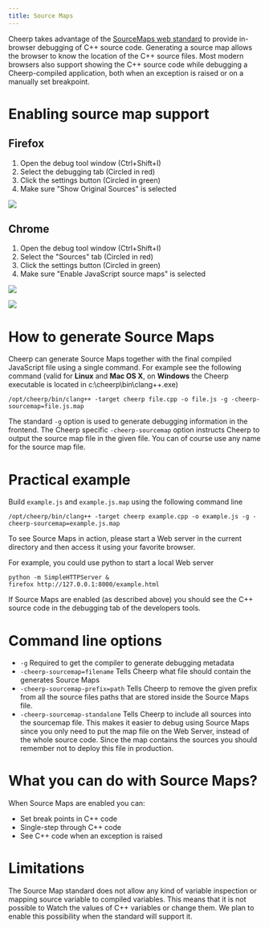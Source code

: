 ```yaml
---
title: Source Maps
---
```


Cheerp takes advantage of the [SourceMaps web standard](http://www.html5rocks.com/en/tutorials/developertools/sourcemaps/) to provide in-browser debugging of C++ source code. Generating a source map allows the browser to know the location of the C++ source files. Most modern browsers also support showing the C++ source code while debugging a Cheerp-compiled application, both when an exception is raised or on a manually set breakpoint.

# Enabling source map support

## Firefox

1. Open the debug tool window (Ctrl+Shift+I)
2. Select the debugging tab (Circled in red)
3. Click the settings button (Circled in green)
4. Make sure "Show Original Sources" is selected

![](/cheerp/assets/debug1.png)

## Chrome

1. Open the debug tool window (Ctrl+Shift+I)
2. Select the "Sources" tab (Circled in red)
3. Click the settings button (Circled in green)
4. Make sure "Enable JavaScript source maps" is selected

![](/cheerp/assets/debug3.png)

![](/cheerp/assets/debug2.png)

# How to generate Source Maps

Cheerp can generate Source Maps together with the final compiled JavaScript file using a single command.
For example see the following command (valid for **Linux** and **Mac OS X**, on **Windows** the Cheerp executable is located in c:\cheerp\bin\clang++.exe)

```
/opt/cheerp/bin/clang++ -target cheerp file.cpp -o file.js -g -cheerp-sourcemap=file.js.map
```

The standard `-g` option is used to generate debugging information in the frontend.
The Cheerp specific `-cheerp-sourcemap` option instructs Cheerp to output the source map file in the given file. You can of course use any name for the source map file.

# Practical example

Build `example.js` and `example.js.map` using the following command line

```
/opt/cheerp/bin/clang++ -target cheerp example.cpp -o example.js -g -cheerp-sourcemap=example.js.map
```

To see Source Maps in action, please start a Web server in the current directory and then access it using your favorite browser.

For example, you could use python to start a local Web server

```
python -m SimpleHTTPServer &
firefox http://127.0.0.1:8000/example.html
```

If Source Maps are enabled (as described above) you should see the C++ source code in the debugging tab of the developers tools.

# Command line options

- `-g` Required to get the compiler to generate debugging metadata
- `-cheerp-sourcemap=filename` Tells Cheerp what file should contain the generates Source Maps
- `-cheerp-sourcemap-prefix=path` Tells Cheerp to remove the given prefix from all the source files paths that are stored inside the Source Maps file.
- `-cheerp-sourcemap-standalone` Tells Cheerp to include all sources into the sourcemap file. This makes it easier to debug using Source Maps since you only need to put the map file on the Web Server, instead of the whole source code. Since the map contains the sources you should remember not to deploy this file in production.

# What you can do with Source Maps?

When Source Maps are enabled you can:

- Set break points in C++ code
- Single-step through C++ code
- See C++ code when an exception is raised

# Limitations

The Source Map standard does not allow any kind of variable inspection or mapping source variable to compiled variables.
This means that it is not possible to Watch the values of C++ variables or change them. We plan to enable this possibility when the standard will support it.
